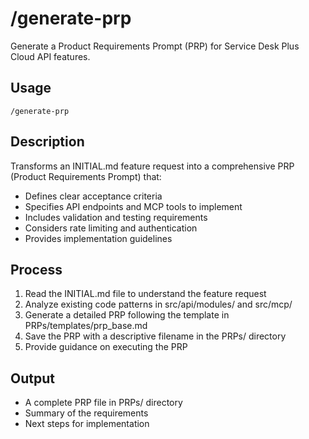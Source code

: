 # /generate-prp

Generate a Product Requirements Prompt (PRP) for Service Desk Plus Cloud API features.

## Usage
```
/generate-prp
```

## Description
Transforms an INITIAL.md feature request into a comprehensive PRP (Product Requirements Prompt) that:
- Defines clear acceptance criteria
- Specifies API endpoints and MCP tools to implement
- Includes validation and testing requirements
- Considers rate limiting and authentication
- Provides implementation guidelines

## Process
1. Read the INITIAL.md file to understand the feature request
2. Analyze existing code patterns in src/api/modules/ and src/mcp/
3. Generate a detailed PRP following the template in PRPs/templates/prp_base.md
4. Save the PRP with a descriptive filename in the PRPs/ directory
5. Provide guidance on executing the PRP

## Output
- A complete PRP file in PRPs/ directory
- Summary of the requirements
- Next steps for implementation